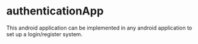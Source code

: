 # authenticationApp
This android application can be implemented in any android application to set up a login/register system. 
